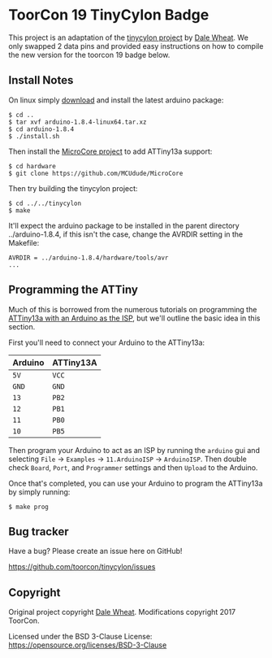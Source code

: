 ToorCon 19 TinyCylon Badge
==========================

This project is an adaptation of the [tinycylon project](https://www.dalewheat.com/products/) by [Dale Wheat](https://dalewheat.com). We only swapped 2 data pins and provided easy instructions on how to compile the new version for the toorcon 19 badge below.

Install Notes
-------------

On linux simply [download](https://www.arduino.cc/en/Main/Software) and install the latest arduino package:

```
$ cd ..
$ tar xvf arduino-1.8.4-linux64.tar.xz
$ cd arduino-1.8.4
$ ./install.sh
```

Then install the [MicroCore project](https://github.com/MCUdude/MicroCore) to add ATTiny13a support:

```
$ cd hardware
$ git clone https://github.com/MCUdude/MicroCore
```

Then try building the tinycylon project:

```
$ cd ../../tinycylon
$ make
```

It'll expect the arduino package to be installed in the parent directory ../arduino-1.8.4, if this isn't the case, change the AVRDIR setting in the Makefile:

```
AVRDIR = ../arduino-1.8.4/hardware/tools/avr
...
```

Programming the ATTiny
----------------------

Much of this is borrowed from the numerous tutorials on programming the [ATTiny13a with an Arduino as the ISP](https://www.linkedin.com/pulse/programming-attiny13a-using-arduino-isp-akash-deep), but we'll outline the basic idea in this section.

First you'll need to connect your Arduino to the ATTiny13a:

| Arduino | ATTiny13A |
| ------- | --------- |
| `5V`    | `VCC`     |
| `GND`   | `GND`     |
| `13`    | `PB2`     |
| `12`    | `PB1`     |
| `11`    | `PB0`     |
| `10`    | `PB5`     |


Then program your Arduino to act as an ISP by running the `arduino` gui and selecting `File` -> `Examples` -> `11.ArduinoISP` -> `ArduinoISP`. Then double check `Board`, `Port`, and `Programmer` settings and then `Upload` to the Arduino.

Once that's completed, you can use your Arduino to program the ATTiny13a by simply running:

```
$ make prog
```

Bug tracker
-----------

Have a bug? Please create an issue here on GitHub!

https://github.com/toorcon/tinycylon/issues

Copyright
---------

Original project copyright [Dale Wheat](https://dalewheat.com). Modifications copyright 2017 ToorCon.

Licensed under the BSD 3-Clause License: https://opensource.org/licenses/BSD-3-Clause
